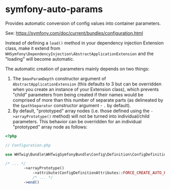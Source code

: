 # symfony-auto-params
 Provides automatic conversion of config values into container parameters.

 See: https://symfony.com/doc/current/bundles/configuration.html

 Instead of defining a `load()` method in your dependency injection Extension class, make it extend from `WHSymfony\DependencyInjection\AbstractApplicationExtension` and the "loading" will become automatic.

 The automatic creation of parameters mainly depends on two things:
 1. The `$maxParamDepth` constructor argument of `AbstractApplicationExtension` (this defaults to 3 but can be overridden when you create an instance of your Extension class), which prevents "child" parameters from being created if their names would be comprised of more than this number of separate parts (as delineated by the `$pathSeparator` constructor argument - `.` by default).
 2. By default, "prototyped" array nodes (i.e. those defined using the `->arrayPrototype()` method) will not be turned into individual/child parameters. This behavior can be overridden for an individual "prototyped" array node as follows:

```php
<?php

// Configuration.php

use WHTwig\Bundle\WHTwigSymfonyBundle\Config\Definition\ConfigDefinitionAttributes;

/* ... */
        ->arrayPrototype()
            ->attribute(ConfigDefinitionAttributes::FORCE_CREATE_AUTO_PARAM, true)
            /* ... */
        ->end()
```